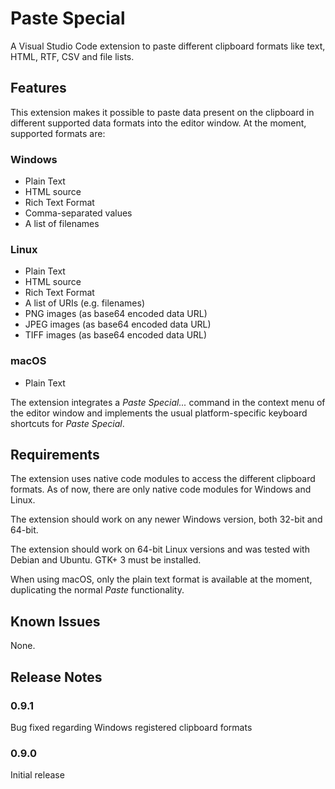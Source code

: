 # Paste Special

A Visual Studio Code extension to paste different clipboard formats like text, HTML, RTF, CSV and file lists.

## Features

This extension makes it possible to paste data present on the clipboard in different supported data formats into the editor window.
At the moment, supported formats are:

### Windows
- Plain Text
- HTML source
- Rich Text Format
- Comma-separated values
- A list of filenames

### Linux
- Plain Text
- HTML source
- Rich Text Format
- A list of URIs (e.g. filenames)
- PNG images (as base64 encoded data URL)
- JPEG images (as base64 encoded data URL) 
- TIFF images (as base64 encoded data URL) 

### macOS
- Plain Text

The extension integrates a *Paste Special...* command in the context menu of the editor window 
and implements the usual platform-specific keyboard shortcuts for *Paste Special*.

## Requirements

The extension uses native code modules to access the different clipboard formats. 
As of now, there are only native code modules for Windows and Linux. 

The extension should work on any newer Windows version, both 32-bit and 64-bit. 

The extension should work on 64-bit Linux versions and was tested with Debian and Ubuntu. GTK+ 3 must be installed.

When using macOS, only the plain text format is available at the moment, duplicating the normal *Paste* functionality.

## Known Issues

None. 

## Release Notes

### 0.9.1

Bug fixed regarding Windows registered clipboard formats

### 0.9.0

Initial release


